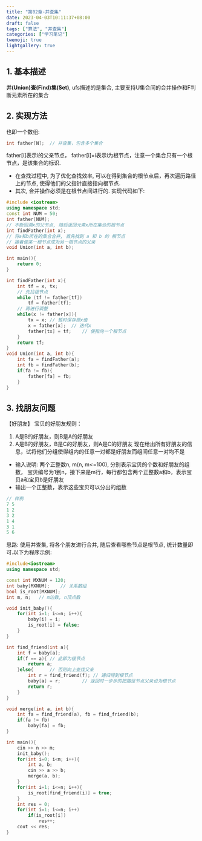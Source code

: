 ```yaml
---
title: "第02章-并查集"
date: 2023-04-03T10:11:37+08:00
draft: false
tags: ["算法", "并查集"]
categories: ["学习笔记"]
twemoji: true
lightgallery: true
---
```


## 1. 基本描述
**并(Union)查(Find)集(Set)**, ufs描述的是集合, 主要支持U集合间的合并操作和F判断元素所在的集合
## 2. 实现方法
也即一个数组:
```c
int father[N];  // 并查集，包含多个集合
```
father[i]表示i的父亲节点， father[i]=i表示i为根节点，注意一个集合只有一个根节点，是该集合的标识.
* 在查找过程中, 为了优化查找效率, 可以在得到集合的根节点后，再次遍历路径上的节点, 使得他们的父指针直接指向根节点.
* 其次, 合并操作必须是在根节点间进行的. 实现代码如下:
```c++
#include <iostream>
using namespace std;
const int NUM = 50;
int father[NUM];
// 不断回溯x的父节点, 随后返回元素x所在集合的根节点
int findFather(int x);
// 将a和b所在的集合合并, 首先找到 a 和 b 的 根节点
// 接着使某一根节点成为另一根节点的父亲
void Union(int a, int b);

int main(){
    return 0;
}

int findFather(int x){
    int tf = x, tx;
    // 先找根节点
    while (tf != father[tf])
        tf = father[tf];
    // 再进行调整    
    while(x != father[x]){
        tx = x; // 暂时保存原x值
        x = father[x];  // 迭代x
        father[tx] = tf;    // 使指向一个根节点
    }
    return tf;
}
void Union(int a, int b){
    int fa = findFather(a);
    int fb = findFather(b);
    if(fa != fb){
        father[fa] = fb;
    }
}

```
## 3. 找朋友问题
【好朋友】
宝贝的好朋友规则：
1. A是B的好朋友，则B是A的好朋友
2. A是B的好朋友，B是C的好朋友，则A是C的好朋友
现在给出所有好朋友的信息，试将他们分组使得组内的任意一对都是好朋友而组间任意一对均不是

* 输入说明:
两个正整数n, m(n, m<=100), 分别表示宝贝的个数和好朋友的组数，
宝贝编号为1到n，接下来是m行，每行都包含两个正整数a和b，表示宝贝a和宝贝b是好朋友
* 输出一个正整数，表示这些宝贝可以分出的组数

```c++
// 样例
7 5
1 2
3 2
1 4
3 1
5 6
```
思路: 使用并查集, 将各个朋友进行合并, 随后查看哪些节点是根节点, 统计数量即可.以下为程序示例:
```c++
#include<iostream>
using namespace std;

const int MXNUM = 120;
int baby[MXNUM];    // 关系数组
bool is_root[MXNUM];
int m, n;   // m边数, n顶点数

void init_baby(){
    for(int i=1; i<=n; i++){
        baby[i] = i;
        is_root[i] = false;
    }
}

int find_friend(int a){
    int f = baby[a];    
    if(f == a){ // 此即为根节点
        return a;
    }else{      // 否则向上查找父亲
        int r = find_friend(f); // 递归得到根节点
        baby[a] = r;        // 返回时一步步的把路径节点父亲设为根节点
        return r;
    }
}

void merge(int a, int b){
    int fa = find_friend(a), fb = find_friend(b);
    if(fa != fb)
        baby[fa] = fb;
}

int main(){
    cin >> n >> m;
    init_baby();
    for(int i=0; i<m; i++){
        int a, b;
        cin >> a >> b;
        merge(a, b);
    }
    for(int i=1; i<=n; i++){
        is_root[find_friend(i)] = true;
    }
    int res = 0;
    for(int i=1; i<=n; i++)
        if(is_root[i])
            res++;
    cout << res;
}
```